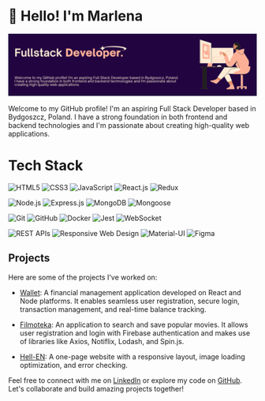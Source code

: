 # 👋 Hello! I'm Marlena
![Image](https://github.com/marlenaduleba/marlenaduleba/blob/main/Fullstack.png?raw=true)

Welcome to my GitHub profile! I'm an aspiring Full Stack Developer based in Bydgoszcz, Poland. I have a strong foundation in both frontend and backend technologies and I'm passionate about creating high-quality web applications.

# Tech Stack

![HTML5](https://img.shields.io/badge/HTML5-E34F26?style=for-the-badge&logo=html5&logoColor=white)
![CSS3](https://img.shields.io/badge/CSS3-1572B6?style=for-the-badge&logo=css3&logoColor=white)
 ![JavaScript](https://img.shields.io/badge/JavaScript-F7DF1E?style=for-the-badge&logo=javascript&logoColor=black)
 ![React.js](https://img.shields.io/badge/React.js-61DAFB?style=for-the-badge&logo=react&logoColor=black)
![Redux](https://img.shields.io/badge/Redux-764ABC?style=for-the-badge&logo=redux&logoColor=white)

 ![Node.js](https://img.shields.io/badge/Node.js-43853D?style=for-the-badge&logo=node.js&logoColor=white)
 ![Express.js](https://img.shields.io/badge/Express.js-000000?style=for-the-badge&logo=express&logoColor=white)
 ![MongoDB](https://img.shields.io/badge/MongoDB-47A248?style=for-the-badge&logo=mongodb&logoColor=white)
 ![Mongoose](https://img.shields.io/badge/Mongoose-880000?style=for-the-badge&logo=mongoose&logoColor=white)

 ![Git](https://img.shields.io/badge/Git-F05032?style=for-the-badge&logo=git&logoColor=white)
 ![GitHub](https://img.shields.io/badge/GitHub-181717?style=for-the-badge&logo=github&logoColor=white)
 ![Docker](https://img.shields.io/badge/Docker-2496ED?style=for-the-badge&logo=docker&logoColor=white)
 ![Jest](https://img.shields.io/badge/Jest-C21325?style=for-the-badge&logo=jest&logoColor=white)
 ![WebSocket](https://img.shields.io/badge/WebSocket-000000?style=for-the-badge&logo=websocket&logoColor=white)

 ![REST APIs](https://img.shields.io/badge/REST%20APIs-009688?style=for-the-badge&logo=rest&logoColor=white)
 ![Responsive Web Design](https://img.shields.io/badge/Responsive%20Web%20Design-3DDC84?style=for-the-badge&logo=responsive&logoColor=white)
 ![Material-UI](https://img.shields.io/badge/Material--UI-0081CB?style=for-the-badge&logo=material-ui&logoColor=white)
 ![Figma](https://img.shields.io/badge/Figma-F24E1E?style=for-the-badge&logo=figma&logoColor=white)



## Projects

Here are some of the projects I've worked on:

- [Wallet](link-to-wallet-project): A financial management application developed on React and Node platforms. It enables seamless user registration, secure login, transaction management, and real-time balance tracking.

- [Filmoteka](link-to-filmoteka-project): An application to search and save popular movies. It allows user registration and login with Firebase authentication and makes use of libraries like Axios, Notiflix, Lodash, and Spin.js.

- [Hell-EN](link-to-hell-en-project): A one-page website with a responsive layout, image loading optimization, and error checking.


Feel free to connect with me on [LinkedIn](link-to-linkedin-profile) or explore my code on [GitHub](link-to-github-profile). Let's collaborate and build amazing projects together!

